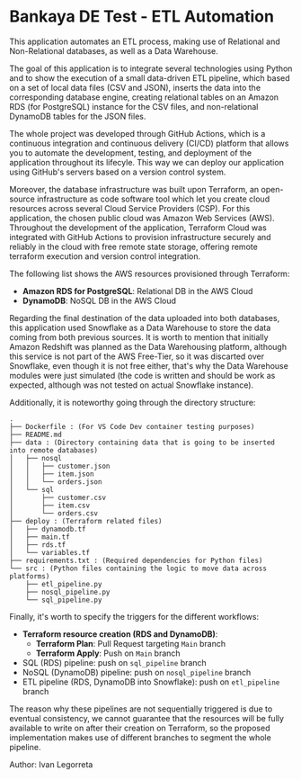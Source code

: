# Bankaya DE Test - ETL Automation
 
This application automates an ETL process, making use of Relational and Non-Relational databases, as well as a Data Warehouse.

The goal of this application is to integrate several technologies using Python and to show the execution of a small data-driven ETL pipeline, which based on a set of local data files (CSV and JSON), inserts the data into the corresponding database engine, creating relational tables on an Amazon RDS (for PostgreSQL) instance for the CSV files, and non-relational DynamoDB tables for the JSON files.

The whole project was developed through GitHub Actions, which is a continuous integration and continuous delivery (CI/CD) platform that allows you to automate the development, testing, and deployment of the application throughout its lifecyle. This way we can deploy our application using GitHub's servers based on a version control system.

Moreover, the database infrastructure was built upon Terraform, an open-source infrastructure as code software tool which let you create cloud resources across several Cloud Service Providers (CSP). For this application, the chosen public cloud was Amazon Web Services (AWS). Throughout the development of the application, Terraform Cloud was integrated with GitHub Actions to provision infrastructure securely and reliably in the cloud with free remote state storage, offering remote terraform execution and version control integration.

The following list shows the AWS resources provisioned through Terraform:

* **Amazon RDS for PostgreSQL**: Relational DB in the AWS Cloud
* **DynamoDB**: NoSQL DB in the AWS Cloud

Regarding the final destination of the data uploaded into both databases, this application used Snowflake as a Data Warehouse to store the data coming from both previous sources. It is worth to mention that initially Amazon Redshift was planned as the Data Warehousing platform, although this service is not part of the AWS Free-Tier, so it was discarted over Snowflake, even though it is not free either, that's why the Data Warehouse modules were just simulated (the code is written and should be work as expected, although was not tested on actual Snowflake instance).

Additionally, it is noteworthy going through the directory structure:

```
.
├── Dockerfile : (For VS Code Dev container testing purposes)
├── README.md
├── data : (Directory containing data that is going to be inserted into remote databases)
│   ├── nosql
│   │   ├── customer.json
│   │   ├── item.json
│   │   └── orders.json
│   └── sql
│       ├── customer.csv
│       ├── item.csv
│       └── orders.csv
├── deploy : (Terraform related files)
│   ├── dynamodb.tf
│   ├── main.tf
│   ├── rds.tf
│   └── variables.tf
├── requirements.txt : (Required dependencies for Python files)
└── src : (Python files containing the logic to move data across platforms)
    ├── etl_pipeline.py
    ├── nosql_pipeline.py
    └── sql_pipeline.py
```

Finally, it's worth to specify the triggers for the different workflows:

* **Terraform resource creation (RDS and DynamoDB)**:
  * **Terraform Plan**: Pull Request targeting ```Main``` branch
  * **Terraform Apply**: Push on ```Main``` branch
* SQL (RDS) pipeline: push on ```sql_pipeline``` branch
* NoSQL (DynamoDB) pipeline: push on ```nosql_pipeline``` branch
* ETL pipeline (RDS, DynamoDB into Snowflake): push on ```etl_pipeline``` branch

The reason why these pipelines are not sequentially triggered is due to eventual consistency, we cannot guarantee that the resources will be fully available to write on after their creation on Terraform, so the proposed implementation makes use of different branches to segment the whole pipeline.

Author: Ivan Legorreta

